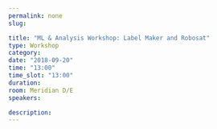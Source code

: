 ```yaml
---
permalink: none
slug:

title: "ML & Analysis Workshop: Label Maker and Robosat"
type: Workshop
category:
date: "2018-09-20"
time: "13:00"
time_slot: "13:00"
duration:
room: Meridian D/E
speakers:

description:
---
```

